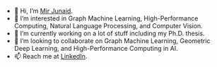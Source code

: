 - 👋 Hi, I’m [Mir Junaid](https://mirjunaid26.github.io/).
- 👀 I’m interested in Graph Machine Learning, High-Performance Computing, Natural Language Processing, and Computer Vision.
- 🌱 I’m currently working on a lot of stuff including my Ph.D. thesis.
- 💞️ I’m looking to collaborate on Graph Machine Learning, Geometric Deep Learning, and High-Performance Computing in AI.
- 📫 Reach me at [LinkedIn](https://www.linkedin.com/in/mirjunaid26/).


<!---
mirjunaid26/mirjunaid26 is a ✨ special ✨ repository because its `README.md` (this file) appears on your GitHub profile.
You can click the Preview link to take a look at your changes.
--->
